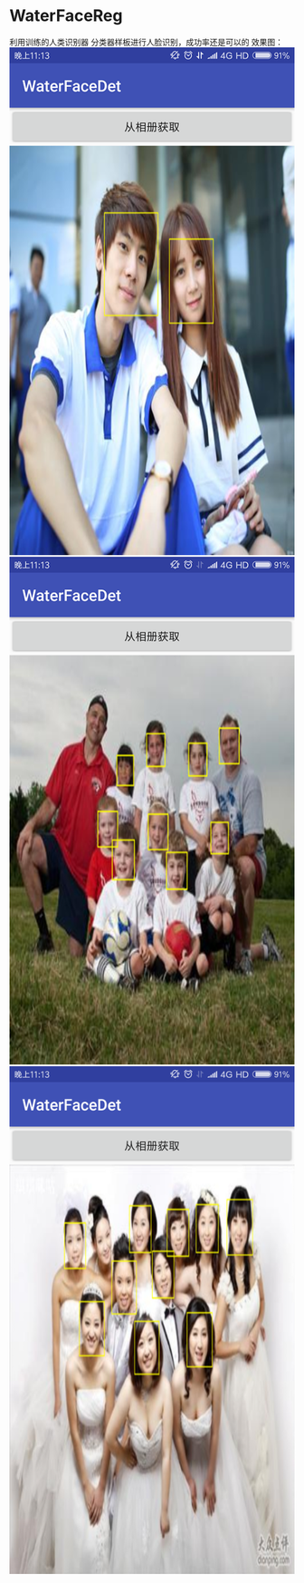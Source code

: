 # WaterFaceReg
利用训练的人类识别器 分类器样板进行人脸识别，成功率还是可以的
效果图：
![image](https://github.com/caiyishui/WaterFaceReg/blob/master/raw/11.png)
![image](https://github.com/caiyishui/WaterFaceReg/blob/master/raw/22.png)
![image](https://github.com/caiyishui/WaterFaceReg/blob/master/raw/3.png)